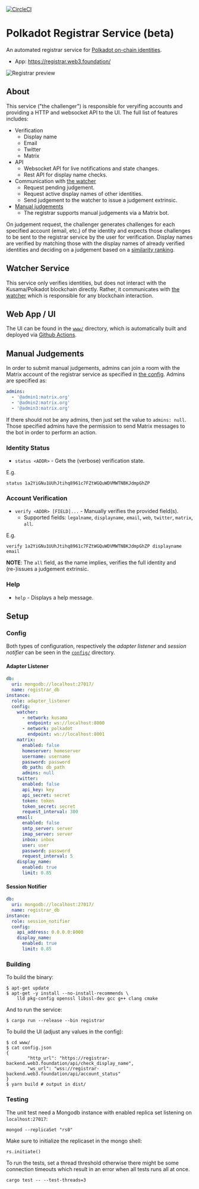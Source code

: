 [![CircleCI](https://circleci.com/gh/w3f/polkadot-registrar-challenger.svg?style=svg)](https://circleci.com/gh/w3f/polkadot-registrar-challenger)

# Polkadot Registrar Service (beta)

An automated registrar service for [Polkadot on-chain identities](https://wiki.polkadot.network/docs/learn-identity).

* App: https://registrar.web3.foundation/

![Registrar preview](https://raw.githubusercontent.com/w3f/polkadot-registrar-challenger/master/registrar_preview.png)

## About

This service ("the challenger") is responsible for veryifing accounts and providing a HTTP and websocket API to the UI. The full list of features includes:

* Verification
  * Display name
  * Email
  * Twitter
  * Matrix
* API
  * Websocket API for live notifications and state changes.
  * Rest API for display name checks.
* Communication with [the watcher](#watcher-service)
  * Request pending judgement.
  * Request active display names of other identities.
  * Send judgement to the watcher to issue a judgement extrinsic.
* [Manual judgements](#manual-judgements)
  * The registrar supports manual judgements via a Matrix bot.

On judgement request, the challenger generates challenges for each specified account (email, etc.) of the identity and expects those challenges to be sent to the registrar service by the user for verification. Display names are verified by matching those with the display names of already verified identities and deciding on a judgement based on a [similarity ranking](https://en.wikipedia.org/wiki/Jaro%E2%80%93Winkler_distance).

## Watcher Service

This service only verifies identities, but does not interact with the Kusama/Polkadot blockchain directly. Rather, it communicates with [the watcher](https://github.com/w3f/polkadot-registrar-watcher) which is responsible for any blockchain interaction.

## Web App / UI

The UI can be found in the [`www/`](./www) directory, which is automatically built and deployed via [Github Actions](./.github/workflows/gh-pages.yml).

## Manual Judgements

In order to submit manual judgements, admins can join a room with the Matrix account of the registrar service as specified in [the config](#adapter-listener). Admins are specified as:

```yaml
admins:
  - '@admin1:matrix.org'
  - '@admin2:matrix.org'
  - '@admin3:matrix.org'
```

If there should not be any admins, then just set the value to `admins: null`. Those specified admins have the permission to send Matrix messages to the bot in order to perform an action.

### Identity Status

* `status <ADDR>` - Gets the (verbose) verification state.

E.g.

```
status 1a2YiGNu1UUhJtihq8961c7FZtWGQuWDVMWTNBKJdmpGhZP
```

### Account Verification

* `verify <ADDR> [FIELD]...` - Manually verifies the provided field(s).
  * Supported fields: `legalname`, `displayname`, `email`, `web`, `twitter`, `matrix`, `all`.

E.g.

```
verify 1a2YiGNu1UUhJtihq8961c7FZtWGQuWDVMWTNBKJdmpGhZP displayname email
```

**NOTE**: The `all` field, as the name implies, verifies the full identity and (re-)issues a judgement extrinsic.

### Help

* `help` - Displays a help message.

## Setup

### Config

Both types of configuration, respectively the _adapter listener_ and _session notifier_ can be seen in the [`config/`](./config) directory.

#### Adapter Listener

```yaml
db:
  uri: mongodb://localhost:27017/
  name: registrar_db
instance:
  role: adapter_listener
  config:
    watcher:
      - network: kusama
        endpoint: ws://localhost:8000
      - network: polkadot
        endpoint: ws://localhost:8001
    matrix:
      enabled: false
      homeserver: homeserver
      username: username
      password: password
      db_path: db_path
      admins: null
    twitter:
      enabled: false
      api_key: key
      api_secret: secret
      token: token
      token_secret: secret
      request_interval: 300
    email:
      enabled: false
      smtp_server: server
      imap_server: server
      inbox: inbox
      user: user
      password: password
      request_interval: 5
    display_name:
      enabled: true
      limit: 0.85
```

#### Session Notifier

```yaml
db:
  uri: mongodb://localhost:27017/
  name: registrar_db
instance:
  role: session_notifier
  config:
    api_address: 0.0.0.0:8000
    display_name:
      enabled: true
      limit: 0.85

```

### Building

To build the binary:

```console
$ apt-get update
$ apt-get -y install --no-install-recommends \
	lld pkg-config openssl libssl-dev gcc g++ clang cmake
```

And to run the service:

```console
$ cargo run --release --bin registrar
```

To build the UI (adjust any values in the config):

```console
$ cd www/
$ cat config.json
{
        "http_url": "https://registrar-backend.web3.foundation/api/check_display_name",
        "ws_url": "wss://registrar-backend.web3.foundation/api/account_status"
}
$ yarn build # output in dist/
```

### Testing

The unit test need a Mongodb instance with enabled replica set listening on
`localhost:27017`:

```console
mongod --replicaSet "rs0"
```

Make sure to initialize the replicaset in the mongo shell:

```
rs.initiate()
```

To run the tests, set a thread threshold otherwise there might be some
connection timeouts which result in an error when all tests runs all at once.

```console
cargo test -- --test-threads=3
```
